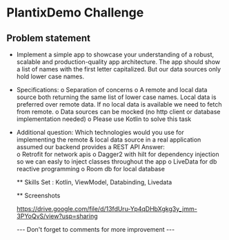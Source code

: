 # PlantixDemo Challenge


## Problem statement ##

  * Implement a simple app to showcase your understanding of a robust, scalable and production-quality app architecture. 
    The app should show a list of names with the first letter capitalized. But our data sources only hold lower case names. 

  * Specifications: 
      o   Separation of concerns 
      o   A remote and local data source both returning the same list of lower case names. 
         Local data is preferred over remote data. If no local data is available we need to fetch from remote. 
      o   Data sources can be mocked (no http client or database implementation needed)
      o   Please use Kotlin to solve this task 

* Additional question: Which technologies would you use for implementing the remote & local data source in a real application assumed our backend provides a REST API
  Answer:  
    o   Retrofit for network apis
    o   Dagger2 with hilt for dependency injection so we can easly to inject classes throughout the app
    o   LiveData for db reactive programming 
    o   Room db for local database

	
  ** Skills Set : Kotlin, ViewModel, Databinding, Livedata
  
 
  ** Screenshots
  
  https://drive.google.com/file/d/13fdUru-Yp4qDHbXgkg3y_jmm-3PYoQvS/view?usp=sharing
  
  
  --- Don't forget to comments for more improvement ---
  
